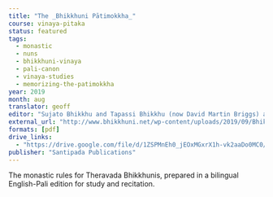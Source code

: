 ```yaml
---
title: "The _Bhikkhuni Pātimokkha_"
course: vinaya-pitaka
status: featured
tags:
  - monastic
  - nuns
  - bhikkhuni-vinaya
  - pali-canon
  - vinaya-studies
  - memorizing-the-patimokkha
year: 2019
month: aug
translator: geoff
editor: "Sujato Bhikkhu and Tapassi Bhikkhu (now David Martin Briggs) and Adhimuttī Bhikkhunī (then Melanie Fritz) and Jāgariyā Sāmaṇerī (now Che Chong Peng) and Tathālokā Bhikkhunī and Nimmalā Bhikkhunī"
external_url: "http://www.bhikkhuni.net/wp-content/uploads/2019/09/Bhikkhuni-Patimokkha-Fourth-Edition_Pali-and-English-International-Edition-by-FoEBT-4-August-2019.pdf"
formats: [pdf]
drive_links:
  - "https://drive.google.com/file/d/1ZSPMnEh0_jEOxMGxrX1h-vk2aaDo0MC0/view?usp=drivesdk"
publisher: "Santipada Publications"
---
```


The monastic rules for Theravada Bhikkhunis, prepared in a bilingual English-Pali edition for study and recitation.
